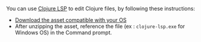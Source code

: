You can use [Clojure LSP](https://clojure-lsp.io/) to edit Clojure files, by following these instructions:

* [Download the asset compatible with your OS](https://github.com/clojure-lsp/clojure-lsp/releases)
 * After unzipping the asset, reference the file (ex : `clojure-lsp.exe` for Windows OS) in the Command prompt.
 